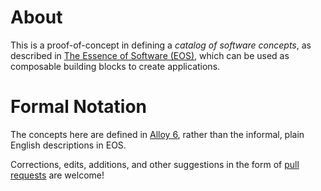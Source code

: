 # About

This is a proof-of-concept in defining a *catalog of software concepts*, as described in [The Essence of Software (EOS)](https://essenceofsoftware.com/), which can be used as composable building blocks to create applications.

# Formal Notation

The concepts here are defined in [Alloy 6](https://alloytools.org/), rather than the informal, plain English descriptions in EOS.

Corrections, edits, additions, and other suggestions in the form of [pull requests](https://docs.github.com/en/pull-requests/collaborating-with-pull-requests/proposing-changes-to-your-work-with-pull-requests/creating-a-pull-request) are welcome!

